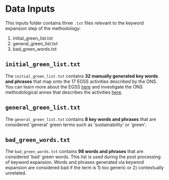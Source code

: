 # Data Inputs

This inputs folder contains three `.txt` files relevant to the keyword expansion step of the methodology:

1. initial_green_list.txt
2. general_green_list.txt
3. bad_green_words.txt

## `initial_green_list.txt`

The `initial_green_list.txt` contains **32 manually generated key words and phrases** that map onto the 17 EGSS activities described by the ONS. You can learn more about the EGSS [here](https://www.ons.gov.uk/economy/environmentalaccounts/bulletins/ukenvironmentalaccounts/2010to2015) and investigate the ONS methodological annex that describes the activities [here](https://www.ons.gov.uk/economy/environmentalaccounts/datasets/ukenvironmentalgoodsandservicessectoregssmethodologyannex).

## `general_green_list.txt`

The `general_green_list.txt` contains **8 key words and phrases** that are considered 'general' green terms such as 'sustainability' or 'green'.

## `bad_green_words.txt`

The `bad_green_words.txt` contains **98 words and phrases** that are considered 'bad' green words. This list is used during the post processing of keyword expansion. Words and phrases generated via keyword expansion are considered bad if the term is 1) too generic or 2) contextually unrelated.
